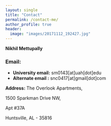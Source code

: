 ```yaml
---
layout: single
title: "Contact"
permalink: /contact-me/
author_profile: true
header:
  image: "images/20171112_192427.jpg"
---
```


**Nikhil Mettupally**
### Email:

* **University email:** sm0143[at]uah[dot]edu
* **Alternate email :** snc0417[at]gmail[dot]com


**Address:**
The Overlook Apartments,

1500 Sparkman Drive NW,

Apt #37A

Huntsville, AL - 35816
